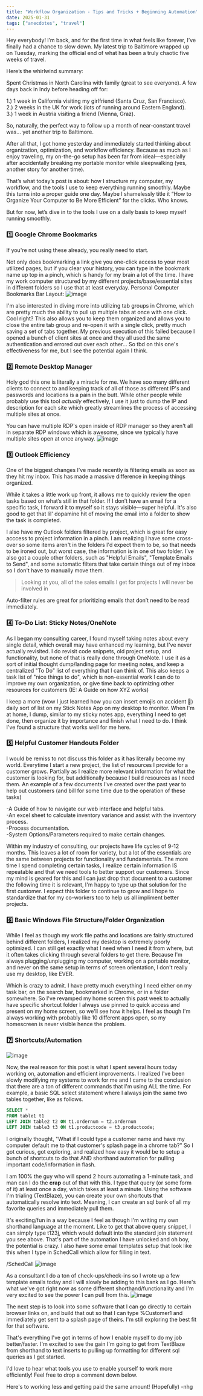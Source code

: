 ```yaml
---
title: "Workflow Organization - Tips and Tricks + Beginning Automation"
date: 2025-01-31
tags: ["anecdotes", "travel"]
---
```

Hey everybody! I’m back, and for the first time in what feels like forever, I’ve finally had a chance to slow down. My latest trip to Baltimore wrapped up on Tuesday, marking the official end of what has been a truly chaotic five weeks of travel.

Here’s the whirlwind summary:

Spent Christmas in North Carolina with family (great to see everyone).
A few days back in Indy before heading off for:

1.) 1 week in California visiting my girlfriend (Santa Cruz, San Francisco).   
2.) 2 weeks in the UK for work (lots of running around Eastern England).   
3.) 1 week in Austria visiting a friend (Vienna, Graz).   

So, naturally, the perfect way to follow up a month of near-constant travel was... yet another trip to Baltimore.

After all that, I got home yesterday and immediately started thinking about organization, optimization, and workflow efficiency. Because as much as I enjoy traveling, my on-the-go setup has been far from ideal—especially after accidentally breaking my portable monitor while sleepwalking (yes, another story for another time).

That’s what today’s post is about: how I structure my computer, my workflow, and the tools I use to keep everything running smoothly. Maybe this turns into a proper guide one day. Maybe I shamelessly title it “How to Organize Your Computer to Be More Efficient” for the clicks. Who knows.

But for now, let’s dive in to the tools I use on a daily basis to keep myself running smoothly.

### 1️⃣ Google Chrome Bookmarks  
If you're not using these already, you really need to start.  

Not only does bookmarking a link give you one-click access to your most utilized pages, but if you clear your history, you can type in the bookmark name up top in a pinch, which is handy for my brain a lot of the time. I have my work computer structured by my different projects/base/essential sites in different folders so I use that at least everyday.
Personal Computer Bookmarks Bar Layout: ![image](https://github.com/user-attachments/assets/bb4e7f94-5aa7-4b73-a2e7-9c533c504f0d)

I'm also interested in diving more into utilizing tab groups in Chrome, which are pretty much the ability to pull up multiple tabs at once with one click. Cool right? This also allows you to keep them organized and allows you to close the entire tab group and re-open it with a single click, pretty much saving a set of tabs together. My previous execution of this failed because I opened a bunch of client sites at once and they all used the same authentication and errored out over each other... So tbd on this one's effectiveness for me, but I see the potential again I think.

### 2️⃣ Remote Desktop Manager  
Holy god this one is literally a miracle for me. We have soo many different clients to connect to and keeping track of all of those as different IP's and passwords and locations is a pain in the butt. While other people while probably use this tool _actually_ effectively, I use it just to dump the IP and description for each site which greatly streamlines the process of accessing multiple sites at once. 

You can have multiple RDP's open inside of RDP manager so they aren't all in separate RDP windows which is awesome, since we typically have multiple sites open at once anyway.
![image](https://github.com/user-attachments/assets/f3455863-a598-4b28-9ede-0b2a03667289)

### 3️⃣ Outlook Efficiency  
One of the biggest changes I’ve made recently is filtering emails as soon as they hit my inbox. This has made a massive difference in keeping things organized.

While it takes a little work up front, it allows me to quickly review the open tasks based on what’s still in that folder. If I don’t have an email for a specific task, I forward it to myself so it stays visible—super helpful. It's also good to get that lil' dopamine hit of moving the email into a folder to show the task is completed.

I also have my Outlook folders filtered by project, which is great for easy acccess to project information in a pinch. I am realizing I have some cross-over so some items aren't in the folders I'd expect them to be, so that needs to be ironed out, but worst case, the information is in one of two folder. I've also got a couple other folders, such as "Helpful Emails", "Template Emails to Send", and some automatic filters that take certain things out of my inbox so I don't have to manually move them.

> Looking at you, all of the sales emails I get for projects I will never be involved in

Auto-filter rules are great for prioritizing emails that don’t need to be read immediately.

### 4️⃣ To-Do List: Sticky Notes/OneNote  
As I began my consulting career, I found myself taking notes about every single detail, which overall may have enhanced my learning, but I've never actually revisited. I do revisit code snippets, old project setup, and functionality, but none of that is really done through OneNote. I use it as a sort of initial thought dump/landing page for meeting notes, and keep a centralized "To Do" list of everything that I can think of. This also keeps a task list of "nice things to do", which is non-essential work I can do to improve my own organization, or give time back to optimizing other resources for customers (IE: A Guide on how XYZ works) 

I keep a more (wow I just learned how you can insert emojis on accident 🐤) daily sort of list on my Stick Notes App on my desktop to monitor. When I'm at home, I dump, similar to my sticky notes app, everything I need to get done, then organize it by importance and finish what I need to do. I think I've found a structure that works well for me here.

### 5️⃣ Helpful Customer Handouts Folder 
I would be remiss to not discuss this folder as it has literally become my world. Everytime I start a new project, the list of resources I provide for a customer grows. Partially as I realize more relevant information for what the customer is looking for, but additionally because I build resources as I need them. An example of a few documents I've created over the past year to help out customers (and bill for some time due to the operation of these tasks)

-A Guide of how to navigate our web interface and helpful tabs.   
-An excel sheet to calculate inventory variance and assist with the inventory process.   
-Process documentation.   
-System Options/Parameters required to make certain changes.   

Within my industry of consulting, our projects have life cycles of 9-12 months. This leaves a lot of room for variety, but a lot of the essentials are the same between projects for functionality and fundamentals. The more time I spend completing certain tasks, I realize certain information IS repeatable and that we need tools to better support our customers. Since my mind is geared for this and I can just drop that document to a customer the following time it is relevant, I'm happy to type up that solution for the first customer. I expect this folder to continue to grow and I hope to standardize that for my co-workers too to help us all impliment better projects.

### 6️⃣ Basic Windows File Structure/Folder Organization  
While I feel as though my work file paths and locations are fairly structured behind different folders, I realized my desktop is extremely poorly optimized. I can still get exactly what I need when I need it from where, but it often takes clicking through several folders to get there. Because I'm always plugging/unplugging my computer, working on a portable monitor, and never on the same setup in terms of screen orientation, I don't really use my desktop, like EVER.

Which is crazy to admit. I have pretty much everything I need either on my task bar, on the search bar, bookmarked in Chrome, or in a folder somewhere. So I've revamped my home screen this past week to actually have specific shortcut folder I always use pinned to quick access and present on my home screen, so we'll see how it helps. I feel as though I'm always working with probably like 10 different apps open, so my homescreen is never visible hence the problem.

### 7️⃣ Shortcuts/Automation 

![image](https://github.com/user-attachments/assets/d2d6aef0-1c2e-40c0-afd4-9094490ae104)

Now, the real reason for this post is what I spent several hours today working on, automation and efficient improvements. I realized I've been slowly modifying my systems to work for me and I came to the conclusion that there are a ton of different commands that I'm using ALL the time. For example, a basic SQL select statement where I always join the same two tables together, like as follows.

```sql
SELECT * 
FROM table1 t1  
LEFT JOIN table2 t2 ON t1.ordernum = t2.ordernum  
LEFT JOIN table3 t3 ON t1.productcode = t3.productcode;
```

I originally thought, "What if I could type a customer name and have my computer default me to that customer's splash page in a chrome tab?" So I got curious, got exploring, and realized how easy it would be to setup a bunch of shortcuts to do that AND shorthand automation for pulling important code/information in flash.

I am 100% the guy who will spend 2 hours automating a 1-minute task, and man can I do the **crap** out of that with this. I type that query (or some form of it) at least once a day, which takes at least a minute. Using the software I'm trialing (TextBlaze), you can create your own shortcuts that automatically resolve into text. Meaning, I can create an sql bank of all my favorite queries and immediately pull them.

It's exciting/fun in a way because I feel as though I'm writing my own shorthand language at the moment. Like to get that above query snippet, I can simply type t123j, which would default into the standard join statement you see above. That's part of the automation I have unlocked and oh boy, the potential is crazy. I also have some email templates setup that look like this when I type in SchedCall which allow for filling in text.

/SchedCall
![image](https://github.com/user-attachments/assets/6fd4ed09-12b3-49e8-9900-c8d5809e65fc)

As a consultant I do a ton of check-ups/check-ins so I wrote up a few template emails today and I will slowly be adding to this bank as I go. Here's what we've got right now as some different shorthand/functionality and I'm very excited to see the power I can pull from this.
![image](https://github.com/user-attachments/assets/3bbc1604-8e49-41a1-baff-6f5bc6bdd71e)

The next step is to look into some software that I can go directly to certain browser links on, and build that out so that I can type %Customer1 and immediately get sent to a splash page of theirs. I'm still exploring the best fit for that software.

That's everything I've got in terms of how I enable myself to do my job better/faster. I'm excited to see the gain I'm going to get from TextBlaze from shorthand to text inserts to pulling up formatting for different sql queries as I get started.

I'd love to hear what tools you use to enable yourself to work more efficiently! Feel free to drop a comment down below.

Here's to working less and getting paid the same amount! (Hopefully)
-nhg
